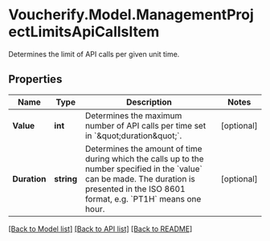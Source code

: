 # Voucherify.Model.ManagementProjectLimitsApiCallsItem
Determines the limit of API calls per given unit time.

## Properties

Name | Type | Description | Notes
------------ | ------------- | ------------- | -------------
**Value** | **int** | Determines the maximum number of API calls per time set in &#x60;\&quot;duration\&quot;&#x60;. | [optional] 
**Duration** | **string** | Determines the amount of time during which the calls up to the number specified in the &#x60;value&#x60; can be made. The duration is presented in the ISO 8601 format, e.g. &#x60;PT1H&#x60; means one hour. | [optional] 

[[Back to Model list]](../README.md#documentation-for-models) [[Back to API list]](../README.md#documentation-for-api-endpoints) [[Back to README]](../README.md)

